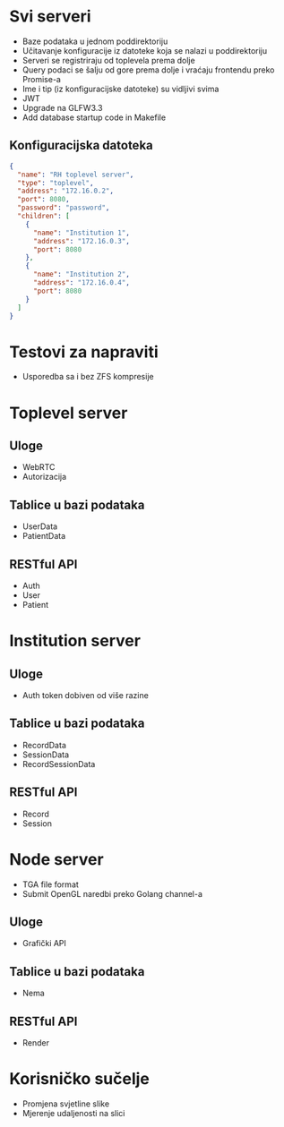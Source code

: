 # Svi serveri

- Baze podataka u jednom poddirektoriju
- Učitavanje konfiguracije iz datoteke koja se nalazi u poddirektoriju
- Serveri se registriraju od toplevela prema dolje
- Query podaci se šalju od gore prema dolje i vraćaju frontendu preko Promise-a
- Ime i tip (iz konfiguracijske datoteke) su vidljivi svima
- JWT
- Upgrade na GLFW3.3
- Add database startup code in Makefile

## Konfiguracijska datoteka

```json
{
  "name": "RH toplevel server",
  "type": "toplevel",
  "address": "172.16.0.2",
  "port": 8080,
  "password": "password",
  "children": [
    {
      "name": "Institution 1",
      "address": "172.16.0.3",
      "port": 8080
    },
    {
      "name": "Institution 2",
      "address": "172.16.0.4",
      "port": 8080
    }
  ]
}
```

# Testovi za napraviti

- Usporedba sa i bez ZFS kompresije

# Toplevel server

## Uloge

- WebRTC
- Autorizacija

## Tablice u bazi podataka

- UserData
- PatientData

## RESTful API

- Auth
- User
- Patient

# Institution server

## Uloge

- Auth token dobiven od više razine

## Tablice u bazi podataka

- RecordData
- SessionData
- RecordSessionData

## RESTful API

- Record
- Session

# Node server

- TGA file format
- Submit OpenGL naredbi preko Golang channel-a

## Uloge

- Grafički API

## Tablice u bazi podataka

- Nema

## RESTful API

- Render

# Korisničko sučelje

- Promjena svjetline slike
- Mjerenje udaljenosti na slici
